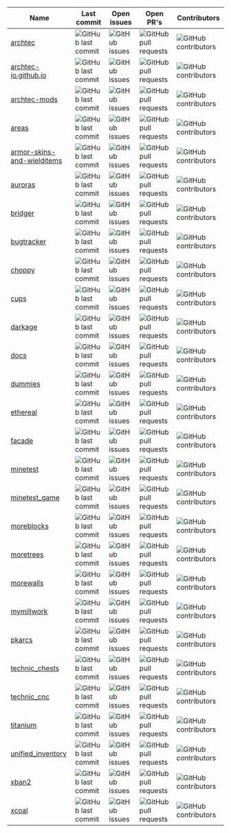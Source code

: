 |Name|Last commit|Open issues|Open PR's|Contributors|
|---|---|---|---|---|
|[archtec](https://github.com/Archtec-io/archtec)|![GitHub last commit](https://img.shields.io/github/last-commit/Archtec-io/archtec)|![GitHub issues](https://img.shields.io/github/issues/Archtec-io/archtec)|![GitHub pull requests](https://img.shields.io/github/issues-pr/Archtec-io/archtec)|![GitHub contributors](https://img.shields.io/github/contributors/Archtec-io/archtec)|
|[archtec-io.github.io](https://github.com/Archtec-io/archtec-io.github.io)|![GitHub last commit](https://img.shields.io/github/last-commit/Archtec-io/archtec-io.github.io)|![GitHub issues](https://img.shields.io/github/issues/Archtec-io/archtec-io.github.io)|![GitHub pull requests](https://img.shields.io/github/issues-pr/Archtec-io/archtec-io.github.io)|![GitHub contributors](https://img.shields.io/github/contributors/Archtec-io/archtec-io.github.io)|
|[archtec-mods](https://github.com/Archtec-io/archtec-mods)|![GitHub last commit](https://img.shields.io/github/last-commit/Archtec-io/archtec-mods)|![GitHub issues](https://img.shields.io/github/issues/Archtec-io/archtec-mods)|![GitHub pull requests](https://img.shields.io/github/issues-pr/Archtec-io/archtec-mods)|![GitHub contributors](https://img.shields.io/github/contributors/Archtec-io/archtec-mods)|
|[areas](https://github.com/Archtec-io/areas)|![GitHub last commit](https://img.shields.io/github/last-commit/Archtec-io/areas)|![GitHub issues](https://img.shields.io/github/issues/Archtec-io/areas)|![GitHub pull requests](https://img.shields.io/github/issues-pr/Archtec-io/areas)|![GitHub contributors](https://img.shields.io/github/contributors/Archtec-io/areas)|
|[armor-skins-and-wielditems](https://github.com/Archtec-io/armor-skins-and-wielditems)|![GitHub last commit](https://img.shields.io/github/last-commit/Archtec-io/armor-skins-and-wielditems)|![GitHub issues](https://img.shields.io/github/issues/Archtec-io/armor-skins-and-wielditems)|![GitHub pull requests](https://img.shields.io/github/issues-pr/Archtec-io/armor-skins-and-wielditems)|![GitHub contributors](https://img.shields.io/github/contributors/Archtec-io/armor-skins-and-wielditems)|
|[auroras](https://github.com/Archtec-io/auroras)|![GitHub last commit](https://img.shields.io/github/last-commit/Archtec-io/auroras)|![GitHub issues](https://img.shields.io/github/issues/Archtec-io/auroras)|![GitHub pull requests](https://img.shields.io/github/issues-pr/Archtec-io/auroras)|![GitHub contributors](https://img.shields.io/github/contributors/Archtec-io/auroras)|
|[bridger](https://github.com/Archtec-io/bridger)|![GitHub last commit](https://img.shields.io/github/last-commit/Archtec-io/bridger)|![GitHub issues](https://img.shields.io/github/issues/Archtec-io/bridger)|![GitHub pull requests](https://img.shields.io/github/issues-pr/Archtec-io/bridger)|![GitHub contributors](https://img.shields.io/github/contributors/Archtec-io/bridger)|
|[bugtracker](https://github.com/Archtec-io/bugtracker)|![GitHub last commit](https://img.shields.io/github/last-commit/Archtec-io/bugtracker)|![GitHub issues](https://img.shields.io/github/issues/Archtec-io/bugtracker)|![GitHub pull requests](https://img.shields.io/github/issues-pr/Archtec-io/bugtracker)|![GitHub contributors](https://img.shields.io/github/contributors/Archtec-io/bugtracker)|
|[choppy](https://github.com/Archtec-io/choppy)|![GitHub last commit](https://img.shields.io/github/last-commit/Archtec-io/choppy)|![GitHub issues](https://img.shields.io/github/issues/Archtec-io/choppy)|![GitHub pull requests](https://img.shields.io/github/issues-pr/Archtec-io/choppy)|![GitHub contributors](https://img.shields.io/github/contributors/Archtec-io/choppy)|
|[cups](https://github.com/Archtec-io/cups)|![GitHub last commit](https://img.shields.io/github/last-commit/Archtec-io/cups)|![GitHub issues](https://img.shields.io/github/issues/Archtec-io/cups)|![GitHub pull requests](https://img.shields.io/github/issues-pr/Archtec-io/cups)|![GitHub contributors](https://img.shields.io/github/contributors/Archtec-io/cups)|
|[darkage](https://github.com/Archtec-io/darkage)|![GitHub last commit](https://img.shields.io/github/last-commit/Archtec-io/darkage)|![GitHub issues](https://img.shields.io/github/issues/Archtec-io/darkage)|![GitHub pull requests](https://img.shields.io/github/issues-pr/Archtec-io/darkage)|![GitHub contributors](https://img.shields.io/github/contributors/Archtec-io/darkage)|
|[docs](https://github.com/Archtec-io/docs)|![GitHub last commit](https://img.shields.io/github/last-commit/Archtec-io/docs)|![GitHub issues](https://img.shields.io/github/issues/Archtec-io/docs)|![GitHub pull requests](https://img.shields.io/github/issues-pr/Archtec-io/docs)|![GitHub contributors](https://img.shields.io/github/contributors/Archtec-io/docs)|
|[dummies](https://github.com/Archtec-io/dummies)|![GitHub last commit](https://img.shields.io/github/last-commit/Archtec-io/dummies)|![GitHub issues](https://img.shields.io/github/issues/Archtec-io/dummies)|![GitHub pull requests](https://img.shields.io/github/issues-pr/Archtec-io/dummies)|![GitHub contributors](https://img.shields.io/github/contributors/Archtec-io/dummies)|
|[ethereal](https://github.com/Archtec-io/ethereal)|![GitHub last commit](https://img.shields.io/github/last-commit/Archtec-io/ethereal)|![GitHub issues](https://img.shields.io/github/issues/Archtec-io/ethereal)|![GitHub pull requests](https://img.shields.io/github/issues-pr/Archtec-io/ethereal)|![GitHub contributors](https://img.shields.io/github/contributors/Archtec-io/ethereal)|
|[facade](https://github.com/Archtec-io/facade)|![GitHub last commit](https://img.shields.io/github/last-commit/Archtec-io/facade)|![GitHub issues](https://img.shields.io/github/issues/Archtec-io/facade)|![GitHub pull requests](https://img.shields.io/github/issues-pr/Archtec-io/facade)|![GitHub contributors](https://img.shields.io/github/contributors/Archtec-io/facade)|
|[minetest](https://github.com/Archtec-io/minetest)|![GitHub last commit](https://img.shields.io/github/last-commit/Archtec-io/minetest)|![GitHub issues](https://img.shields.io/github/issues/Archtec-io/minetest)|![GitHub pull requests](https://img.shields.io/github/issues-pr/Archtec-io/minetest)|![GitHub contributors](https://img.shields.io/github/contributors/Archtec-io/minetest)|
|[minetest_game](https://github.com/Archtec-io/minetest_game)|![GitHub last commit](https://img.shields.io/github/last-commit/Archtec-io/minetest_game)|![GitHub issues](https://img.shields.io/github/issues/Archtec-io/minetest_game)|![GitHub pull requests](https://img.shields.io/github/issues-pr/Archtec-io/minetest_game)|![GitHub contributors](https://img.shields.io/github/contributors/Archtec-io/minetest_game)|
|[moreblocks](https://github.com/Archtec-io/moreblocks)|![GitHub last commit](https://img.shields.io/github/last-commit/Archtec-io/moreblocks)|![GitHub issues](https://img.shields.io/github/issues/Archtec-io/moreblocks)|![GitHub pull requests](https://img.shields.io/github/issues-pr/Archtec-io/moreblocks)|![GitHub contributors](https://img.shields.io/github/contributors/Archtec-io/moreblocks)|
|[moretrees](https://github.com/Archtec-io/moretrees)|![GitHub last commit](https://img.shields.io/github/last-commit/Archtec-io/moretrees)|![GitHub issues](https://img.shields.io/github/issues/Archtec-io/moretrees)|![GitHub pull requests](https://img.shields.io/github/issues-pr/Archtec-io/moretrees)|![GitHub contributors](https://img.shields.io/github/contributors/Archtec-io/moretrees)|
|[morewalls](https://github.com/Archtec-io/morewalls)|![GitHub last commit](https://img.shields.io/github/last-commit/Archtec-io/morewalls)|![GitHub issues](https://img.shields.io/github/issues/Archtec-io/morewalls)|![GitHub pull requests](https://img.shields.io/github/issues-pr/Archtec-io/morewalls)|![GitHub contributors](https://img.shields.io/github/contributors/Archtec-io/morewalls)|
|[mymillwork](https://github.com/Archtec-io/mymillwork)|![GitHub last commit](https://img.shields.io/github/last-commit/Archtec-io/mymillwork)|![GitHub issues](https://img.shields.io/github/issues/Archtec-io/mymillwork)|![GitHub pull requests](https://img.shields.io/github/issues-pr/Archtec-io/mymillwork)|![GitHub contributors](https://img.shields.io/github/contributors/Archtec-io/mymillwork)|
|[pkarcs](https://github.com/Archtec-io/pkarcs)|![GitHub last commit](https://img.shields.io/github/last-commit/Archtec-io/pkarcs)|![GitHub issues](https://img.shields.io/github/issues/Archtec-io/pkarcs)|![GitHub pull requests](https://img.shields.io/github/issues-pr/Archtec-io/pkarcs)|![GitHub contributors](https://img.shields.io/github/contributors/Archtec-io/pkarcs)|
|[technic_chests](https://github.com/Archtec-io/technic_chests)|![GitHub last commit](https://img.shields.io/github/last-commit/Archtec-io/technic_chests)|![GitHub issues](https://img.shields.io/github/issues/Archtec-io/technic_chests)|![GitHub pull requests](https://img.shields.io/github/issues-pr/Archtec-io/technic_chests)|![GitHub contributors](https://img.shields.io/github/contributors/Archtec-io/technic_chests)|
|[technic_cnc](https://github.com/Archtec-io/technic_cnc)|![GitHub last commit](https://img.shields.io/github/last-commit/Archtec-io/technic_cnc)|![GitHub issues](https://img.shields.io/github/issues/Archtec-io/technic_cnc)|![GitHub pull requests](https://img.shields.io/github/issues-pr/Archtec-io/technic_cnc)|![GitHub contributors](https://img.shields.io/github/contributors/Archtec-io/technic_cnc)|
|[titanium](https://github.com/Archtec-io/titanium)|![GitHub last commit](https://img.shields.io/github/last-commit/Archtec-io/titanium)|![GitHub issues](https://img.shields.io/github/issues/Archtec-io/titanium)|![GitHub pull requests](https://img.shields.io/github/issues-pr/Archtec-io/titanium)|![GitHub contributors](https://img.shields.io/github/contributors/Archtec-io/titanium)|
|[unified_inventory](https://github.com/Archtec-io/unified_inventory)|![GitHub last commit](https://img.shields.io/github/last-commit/Archtec-io/unified_inventory)|![GitHub issues](https://img.shields.io/github/issues/Archtec-io/unified_inventory)|![GitHub pull requests](https://img.shields.io/github/issues-pr/Archtec-io/unified_inventory)|![GitHub contributors](https://img.shields.io/github/contributors/Archtec-io/unified_inventory)|
|[xban2](https://github.com/Archtec-io/xban2)|![GitHub last commit](https://img.shields.io/github/last-commit/Archtec-io/xban2)|![GitHub issues](https://img.shields.io/github/issues/Archtec-io/xban2)|![GitHub pull requests](https://img.shields.io/github/issues-pr/Archtec-io/xban2)|![GitHub contributors](https://img.shields.io/github/contributors/Archtec-io/xban2)|
|[xcoal](https://github.com/Archtec-io/xcoal)|![GitHub last commit](https://img.shields.io/github/last-commit/Archtec-io/xcoal)|![GitHub issues](https://img.shields.io/github/issues/Archtec-io/xcoal)|![GitHub pull requests](https://img.shields.io/github/issues-pr/Archtec-io/xcoal)|![GitHub contributors](https://img.shields.io/github/contributors/Archtec-io/xcoal)|
